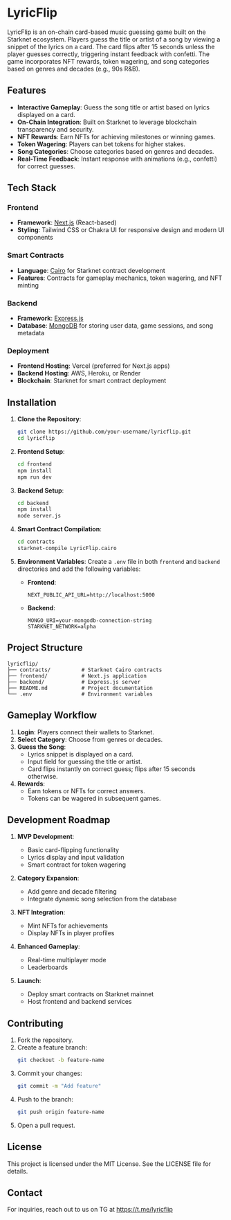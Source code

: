 # LyricFlip

LyricFlip is an on-chain card-based music guessing game built on the Starknet ecosystem. Players guess the title or artist of a song by viewing a snippet of the lyrics on a card. The card flips after 15 seconds unless the player guesses correctly, triggering instant feedback with confetti. The game incorporates NFT rewards, token wagering, and song categories based on genres and decades (e.g., 90s R&B).

## Features

- **Interactive Gameplay**: Guess the song title or artist based on lyrics displayed on a card.
- **On-Chain Integration**: Built on Starknet to leverage blockchain transparency and security.
- **NFT Rewards**: Earn NFTs for achieving milestones or winning games.
- **Token Wagering**: Players can bet tokens for higher stakes.
- **Song Categories**: Choose categories based on genres and decades.
- **Real-Time Feedback**: Instant response with animations (e.g., confetti) for correct guesses.

## Tech Stack

### Frontend
- **Framework**: [Next.js](https://nextjs.org/) (React-based)
- **Styling**: Tailwind CSS or Chakra UI for responsive design and modern UI components

### Smart Contracts
- **Language**: [Cairo](https://www.cairo-lang.org/) for Starknet contract development
- **Features**: Contracts for gameplay mechanics, token wagering, and NFT minting

### Backend
- **Framework**: [Express.js](https://expressjs.com/)
- **Database**: [MongoDB](https://www.mongodb.com/) for storing user data, game sessions, and song metadata

### Deployment
- **Frontend Hosting**: Vercel (preferred for Next.js apps)
- **Backend Hosting**: AWS, Heroku, or Render
- **Blockchain**: Starknet for smart contract deployment

## Installation

1. **Clone the Repository**:
   ```bash
   git clone https://github.com/your-username/lyricflip.git
   cd lyricflip
   ```

2. **Frontend Setup**:
   ```bash
   cd frontend
   npm install
   npm run dev
   ```
   
3. **Backend Setup**:
   ```bash
   cd backend
   npm install
   node server.js
   ```

4. **Smart Contract Compilation**:
   ```bash
   cd contracts
   starknet-compile LyricFlip.cairo
   ```

5. **Environment Variables**:
   Create a `.env` file in both `frontend` and `backend` directories and add the following variables:
   - **Frontend**:
     ```
     NEXT_PUBLIC_API_URL=http://localhost:5000
     ```
   - **Backend**:
     ```
     MONGO_URI=your-mongodb-connection-string
     STARKNET_NETWORK=alpha
     ```

## Project Structure

```plaintext
lyricflip/
├── contracts/          # Starknet Cairo contracts
├── frontend/           # Next.js application
├── backend/            # Express.js server
├── README.md           # Project documentation
└── .env                # Environment variables
```

## Gameplay Workflow

1. **Login**: Players connect their wallets to Starknet.
2. **Select Category**: Choose from genres or decades.
3. **Guess the Song**:
   - Lyrics snippet is displayed on a card.
   - Input field for guessing the title or artist.
   - Card flips instantly on correct guess; flips after 15 seconds otherwise.
4. **Rewards**:
   - Earn tokens or NFTs for correct answers.
   - Tokens can be wagered in subsequent games.

## Development Roadmap

1. **MVP Development**:
   - Basic card-flipping functionality
   - Lyrics display and input validation
   - Smart contract for token wagering

2. **Category Expansion**:
   - Add genre and decade filtering
   - Integrate dynamic song selection from the database

3. **NFT Integration**:
   - Mint NFTs for achievements
   - Display NFTs in player profiles

4. **Enhanced Gameplay**:
   - Real-time multiplayer mode
   - Leaderboards

5. **Launch**:
   - Deploy smart contracts on Starknet mainnet
   - Host frontend and backend services

## Contributing

1. Fork the repository.
2. Create a feature branch:
   ```bash
   git checkout -b feature-name
   ```
3. Commit your changes:
   ```bash
   git commit -m "Add feature"
   ```
4. Push to the branch:
   ```bash
   git push origin feature-name
   ```
5. Open a pull request.

## License

This project is licensed under the MIT License. See the LICENSE file for details.

## Contact

For inquiries, reach out to us on TG at https://t.me/lyricflip
